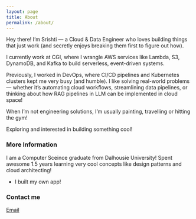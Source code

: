 ```yaml
---
layout: page
title: About
permalink: /about/
---
```


Hey there! I’m Srishti — a Cloud & Data Engineer who loves building things that just work (and secretly enjoys breaking them first to figure out how).

I currently work at CGI, where I wrangle AWS services like Lambda, S3, DynamoDB, and Kafka to build serverless, event-driven systems.

Previously, I worked in DevOps, where CI/CD pipelines and Kubernetes clusters kept me very busy (and humble). I like solving real-world problems — whether it’s automating cloud workflows, streamlining data pipelines, or thinking about how RAG pipelines in LLM can be implemented in cloud space!

When I’m not engineering solutions, I’m usually painting, travelling or hitting the gym!

Exploring and interested in building something cool!

### More Information

I am a Computer Sceince graduate from Dalhousie University! Spent awesome 1.5 years learning very cool concepts like design patterns and cloud architecting!
- I built my own app!
  

### Contact me

[Email](mailto:srshtjn@gmail.com)

